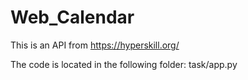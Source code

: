 # Web_Calendar

This is an API from https://hyperskill.org/

The code is located in the following folder: task/app.py
